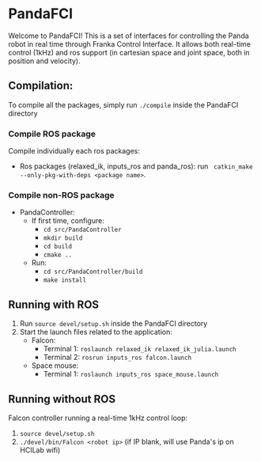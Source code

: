 # PandaFCI
Welcome to PandaFCI! This is a set of interfaces for controlling the Panda robot in real time through Franka Control Interface. It allows both real-time control (1kHz) and ros support (in cartesian space and joint space, both in position and velocity).

## Compilation:
To compile all the packages, simply run `./compile` inside the PandaFCI directory
### Compile ROS package
Compile individually each ros packages:
* Ros packages (relaxed\_ik, inputs\_ros and panda\_ros): run ` catkin_make --only-pkg-with-deps <package name>`.
### Compile non-ROS package
* PandaController: 
    - If first time, configure:
        - `cd src/PandaController`
        - `mkdir build`
        - `cd build`
        - `cmake ..`
    -  Run:
        - `cd src/PandaController/build`
        - `make install`
        
## Running with ROS
1. Run `source devel/setup.sh` inside the PandaFCI directory
2. Start the launch files related to the application:
    * Falcon:
		- Terminal 1: `roslaunch relaxed_ik relaxed_ik_julia.launch`
		- Terminal 2: `rosrun inputs_ros falcon.launch`
	* Space mouse:
	    - Terminal 1: `roslaunch inputs_ros space_mouse.launch`

## Running without ROS
Falcon controller running a real-time 1kHz control loop:
1. `source devel/setup.sh`
2. `./devel/bin/Falcon <robot ip>` (if IP blank, will use Panda's ip on HCILab wifi)
